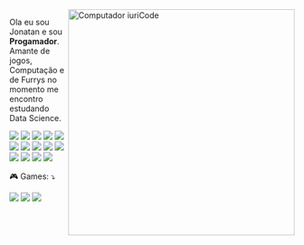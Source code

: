 <img src="https://raw.githubusercontent.com/MicaelliMedeiros/micaellimedeiros/master/image/computer-illustration.png" min-width="400px" max-width="400px" width="400px" align="right" alt="Computador iuriCode">

<p align="left"> 
  Ola eu sou Jonatan e sou <strong>Progamador</strong>.<br>
  Amante de jogos, Computação e de Furrys no momento me encontro estudando Data Science.
</p>

<p align="left">
  <a href="#" alt="C#">
  <img src="https://img.shields.io/badge/C%23-239120?style=for-the-badge&logo=c-sharp&logoColor=white" /></a>
  
  <a href="#" alt="C++">
  <img src="https://img.shields.io/badge/C%2B%2B-00599C?style=for-the-badge&logo=c%2B%2B&logoColor=white"/></a>
  
  <a href="#" alt="C">
  <img src="https://img.shields.io/badge/C-00599C?style=for-the-badge&logo=c&logoColor=white"/></a>

  <a href="#" alt="Python">
  <img src="https://img.shields.io/badge/Python-3776AB?style=for-the-badge&logo=python&logoColor=white" /></a>

  <a href="#" alt="HTML 5">
  <img src="https://img.shields.io/badge/HTML5-E34F26?style=for-the-badge&logo=html5&logoColor=white"/></a>

  <a href="#" alt="CSS 3">
  <img src="https://img.shields.io/badge/CSS3-1572B6?style=for-the-badge&logo=css3&logoColor=white"/></a>

  <a href="#" alt="JavaScript">
  <img src="https://img.shields.io/badge/JavaScript-323330?style=for-the-badge&logo=javascript&logoColor=F7DF1E"/></a>
  
  <a href="#" alt="TypeScript">
  <img src="https://img.shields.io/badge/TypeScript-007ACC?style=for-the-badge&logo=typescript&logoColor=white"/></a>
  
  <a href="#" alt="Java">
  <img src="https://img.shields.io/badge/Java-ED8B00?style=for-the-badge&logo=java&logoColor=white"/></a>
  
  <a href="#" alt="MySQL">
  <img src="https://img.shields.io/badge/MySQL-00000F?style=for-the-badge&logo=mysql&logoColor=white"/></a>
  
  <a href="#" alt="POSTGRESQL">
  <img src="https://img.shields.io/badge/PostgreSQL-316192?style=for-the-badge&logo=postgresql&logoColor=white"/></a>
  
  <a href="#" alt="Microsoft OFFICE">
  <img src="https://img.shields.io/badge/Microsoft_Office-D83B01?style=for-the-badge&logo=microsoft-office&logoColor=white"/></a>
 
  <a href="#" alt="GIT">
  <img src="https://img.shields.io/badge/Git-E34F26?style=for-the-badge&logo=git&logoColor=white"/></a>
  
  <a href="#" alt="Windows">
  <img src="https://img.shields.io/badge/Windows-017AD7?style=for-the-badge&logo=windows&logoColor=white"/></a>
</p>  

<p align="left">
  🎮 Games: ⤵️
</p>

<p align="left">
  <a href="#" alt="Steam">
  <img src="https://img.shields.io/badge/Steam-000000?style=for-the-badge&logo=steam&logoColor=white" /></a>
  
  <a href="#" alt="Play">
  <img src="https://img.shields.io/badge/PlayStation-003791?style=for-the-badge&logo=playstation&logoColor=white" /></a>
  
  <a href="#" alt="XBOX">
  <img src="https://img.shields.io/badge/Xbox-107C10?style=for-the-badge&logo=xbox&logoColor=white" /></a>
</p>  

